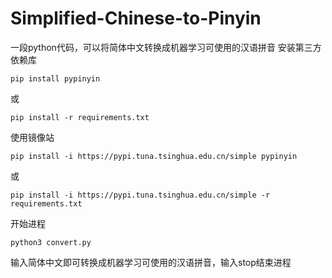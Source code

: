 # Simplified-Chinese-to-Pinyin
一段python代码，可以将简体中文转换成机器学习可使用的汉语拼音
安装第三方依赖库
```Shell
pip install pypinyin
```
或
```Shell
pip install -r requirements.txt
```
使用镜像站
```Shell
pip install -i https://pypi.tuna.tsinghua.edu.cn/simple pypinyin
```
或
```Shell
pip install -i https://pypi.tuna.tsinghua.edu.cn/simple -r requirements.txt
```
开始进程
```Shell
python3 convert.py
```
输入简体中文即可转换成机器学习可使用的汉语拼音，输入stop结束进程
